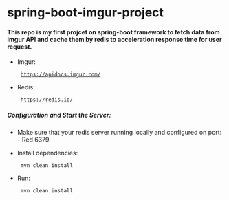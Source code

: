 # spring-boot-imgur-project
#### This repo is my first projcet on spring-boot framework to fetch data from imgur API and cache them by redis to acceleration response time for user request.
 + Imgur: <pre><code> https://apidocs.imgur.com/</code></pre>
 + Redis: <pre><code> https://redis.io/ </code></pre>
##### Configuration and Start the Server:
+ Make sure that your redis server running locally and configured on port: - Red 6379.

+ Install dependencies: 
  <pre><code> mvn clean install</code></pre>
+ Run: 
  <pre><code> mvn clean install</code></pre>
